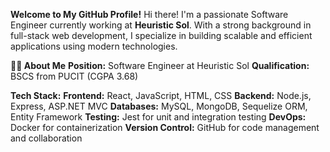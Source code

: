 **Welcome to My GitHub Profile!**
Hi there! I'm a passionate Software Engineer currently working at **Heuristic Sol**. With a strong background in full-stack web development,
I specialize in building scalable and efficient applications using modern technologies.

**👨‍💻 About Me**
**Position:** Software Engineer at Heuristic Sol
**Qualification:** BSCS from PUCIT (CGPA 3.68)

**Tech Stack:**
**Frontend:** React, JavaScript, HTML, CSS
**Backend:** Node.js, Express, ASP.NET MVC
**Databases:** MySQL, MongoDB, Sequelize ORM, Entity Framework
**Testing:** Jest for unit and integration testing
**DevOps:** Docker for containerization
**Version Control:** GitHub for code management and collaboration



